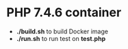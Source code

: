 # PHP 7.4.6 container

* **./build.sh** to build Docker image
* **./run.sh** to run test on **test.php**
